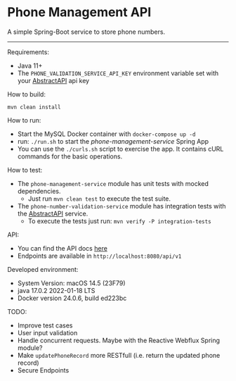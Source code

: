 # Phone Management API

A simple Spring-Boot service to store phone numbers.

---
Requirements:

- Java 11+
- The `PHONE_VALIDATION_SERVICE_API_KEY` environment variable set with your [AbstractAPI](https://www.abstractapi.com/)
  api key

How to build:

```shell
mvn clean install
```

How to run:

- Start the MySQL Docker container with `docker-compose up -d`
- run: `./run.sh` to start the _phone-management-service_ Spring App
- You can use the `./curls.sh` script to exercise the app. It contains cURL commands for the basic operations.

How to test:

- The `phone-management-service` module has unit tests with mocked dependencies.
    - Just run `mvn clean test` to execute the test suite.
- The `phone-number-validation-service` module has integration tests with
  the [AbstractAPI](https://www.abstractapi.com/) service.
    - To execute the tests just run: `mvn verify -P integration-tests`

API:

- You can find the API docs [here](phone-management-service/src/main/resources/openapi/api-spec.yaml)
- Endpoints are available in `http://localhost:8080/api/v1`

Developed environment:

- System Version: macOS 14.5 (23F79)
- java 17.0.2 2022-01-18 LTS
- Docker version 24.0.6, build ed223bc

TODO:

- Improve test cases
- User input validation
- Handle concurrent requests. Maybe with the Reactive Webflux Spring module?
- Make `updatePhoneRecord` more RESTfull (i.e. return the updated phone record)
- Secure Endpoints